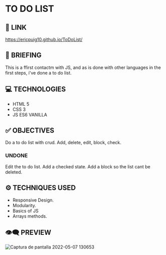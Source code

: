 # TO DO LIST

## 🔗 LINK
https://ericpuig10.github.io/ToDoList/

## 📜 BRIEFING
This is a ffirst contactm with JS, and as is done with other languages in the first steps, i've done a to do list.

## 💻 TECHNOLOGIES
- HTML 5
- CSS 3
- JS ES6  VANILLA

## ✅ OBJECTIVES
Do a to do list with crud.
Add, delete, edit, block, check.

### UNDONE
Edit the to do list.
Add a checked state.
Add a block so the list cant be deleted.


## ⚙️ TECHNIQUES USED
- Responsive Design.
- Modularity.
- Basics of JS
- Arrays methods.



##  👁️‍🗨️ PREVIEW
![Captura de pantalla 2022-05-07 130653](https://user-images.githubusercontent.com/102654586/167251640-79b93ebb-de91-4990-a77b-70080ea13f6b.png)
